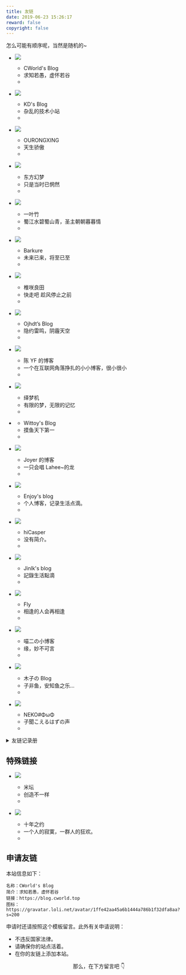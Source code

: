 ```yaml
---
title: 友链
date: 2019-06-23 15:26:17
reward: false
copyright: false
---
```


怎么可能有顺序呢，当然是随机的~

<link href="/static/css/link.min.css" rel="stylesheet">

<div class="f">

- ![](https://gravatar.loli.net/avatar/1ffe42aa45a6b1444a786b1f32dfa8aa?s=200)

  - CWorld's Blog
  - 求知若愚，虚怀若谷
  - [](https://blog.cworld.top)

- ![](https://www.kindyear.cn/wp-content/uploads/2021/12/B92C933A-F643-474F-A2E1-B2910102A90C.png)

  - KD's Blog
  - 杂乱的技术小站
  - [](https://www.kindyear.cn)

- ![](https://orxing.top/img/avatar.jpg)

  - OURONGXING
  - 天生骄傲
  - [](https://orxing.top)

- ![](https://gravatar.loli.net/avatar/dbccf13f3f9601f2b33ae81ddf6444ae?s=200)

  - 东方幻梦
  - 只是当时已惘然
  - [](https://blog.badapple.pro)

- ![](https://meyyz.cn/tx.png)

  - 一叶竹
  - 蜀江水碧蜀山青，圣主朝朝暮暮情
  - [](https://meyyz.cn)

- ![](https://s2.ax1x.com/2019/07/22/ePRmnO.png)

  - Barkure
  - 未来已来，将至已至
  - [](https://guguga.cn)

- ![](https://i.loli.net/2019/02/24/5c71bf051a8f2.jpg)

  - 椎咲良田
  - 快走吧 趁风停止之前
  - [](https://sanshiliuxiao.top)

- ![](https://blog.ojhdt.com/images/avatar.png)

  - Ojhdt’s Blog
  - 隐约雷鸣，阴霾天空
  - [](https://blog.ojhdt.com)

- ![](https://npm.elemecdn.com/chenyfan-oss@3)

  - 陈 YF 的博客
  - 一个在互联网角落挣扎的小小博客，很小很小
  - [](https://blog.cyfan.top)

- ![](https://gravatar.loli.net/avatar/804041e86cd7af1fa923d6639123b7ad?size=200)

  - 绎梦机
  - 有限的梦，无限的记忆
  - [](https://kurumit3.top)

- [](https://npm.elemecdn.com/staticdn@0.0.3-rc.1/hexo/images/me.webp)

  - Wittoy's Blog
  - 摸鱼天下第一
  - [](https://blog.wittoy.com)

- ![](https://blog.joyer.top/img/favicon.png)

  - Joyer 的博客
  - 一只会唱 Lahee~的龙
  - [](https://blog.joyer.top)

- ![](https://mcenjoy.cn/avatar)

  - Enjoy's blog
  - 个人博客，记录生活点滴。
  - [](https://mcenjoy.cn)

- ![](https://gravatar.loli.net/avatar/b9fa18886cd3acb13fcd8ebfb6140c44?s=400)

  - hiCasper
  - 没有简介。
  - [](http://hicasper.com)

- ![](https://avatars.githubusercontent.com/u/45725145?v=4)

  - Jinlk's blog
  - 記錄生活點滴
  - [](https://jinlk.site)

- ![](https://img1.baidu.com/it/u=1214290448,1946399589&fm=253&fmt=auto)

  - Fly
  - 相逢的人会再相逢
  - [](http://flyme.cf)

- ![](https://www.miaoer.xyz/weblogo.png)

  - 喵二の小博客
  - 缘，妙不可言
  - [](https://www.miaoer.xyz)

- ![](https://wkphoto.cdn.bcebos.com/5882b2b7d0a20cf40dbbeebb66094b36acaf99ae.jpg)
  - 木子の Blog
  - 子非鱼，安知鱼之乐…
  - [](http://muzii.cc)

- ![](http://q1.qlogo.cn/g?b=qq&nk=1253496010@qq.com&s=640)
  - NEKO#ΦωΦ
  - 子聞こえるはずの声
  - [](https://blog.jamsg.cn)

</div>

<details>
<summary>友链记录册</summary>

- 2020 09 36 —— 墨兰 修改
- 2020 07 09 —— 蒟蒻の BLOG 离开
- 2020 07 09 —— Vexsy 离开
- 2020 07 07 —— Raaynk’s Blog 消失
- 2020 07 07 —— 冬马的白色相簿 回归
- 2021 02 22 —— 半叶子 离开
- 2021 02 22 —— 冬马的白色相簿 消失
- 2021 02 02 —— Heven Kin 回归
- 2022 02 13 —— 理工小天使 消失
- 2022 02 13 —— 自由灵的梦境 消失
- 2022 02 13 —— 冬马のホワイトアルバム 消失
- 2022 02 13 —— Sansui 消失

</details>

## 特殊链接

<div class="f">

- ![](https://static.cloudflare.ltd/Bandbbs_CDN/PWA/pwa_icon_192.png)

  - 米坛
  - 创造不一样
  - [](https://www.bandbbs.cn)

- ![](https://avatars.githubusercontent.com/u/39395618?s=200&v=4)
  - 十年之约
  - 一个人的寂寞，一群人的狂欢。
  - [](https://www.foreverblog.cn)

</div>

## 申请友链

本站信息如下：

```
名称：CWorld's Blog
简介：求知若愚，虚怀若谷
链接：https://blog.cworld.top
图标：https://gravatar.loli.net/avatar/1ffe42aa45a6b1444a786b1f32dfa8aa?s=200
```

申请时还请按照这个模板留言。此外有关申请说明：

- 不违反国家法律。
- 请确保你的站点活着。
- 在你的友链上添加本站。

<p align="center" style="color:var(--inside-accent-color)">那么，在下方留言吧 👇</p>
